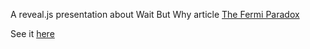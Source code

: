 A reveal.js presentation about Wait But Why article [The Fermi Paradox](https://waitbutwhy.com/2014/05/fermi-paradox.html)

See it [here](https://tomi.github.io/presentation-where-is-everybody/)
